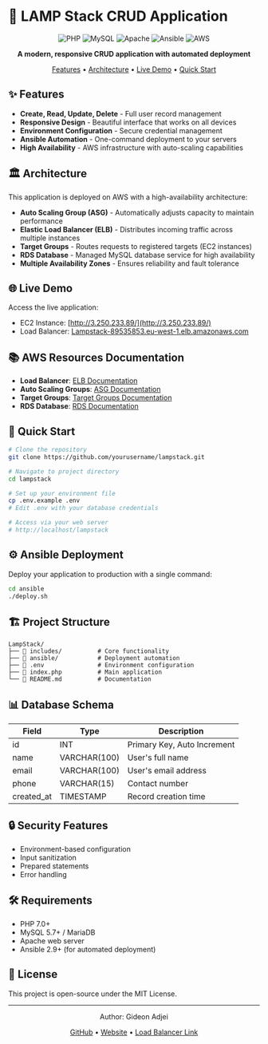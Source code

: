 # 🚀 LAMP Stack CRUD Application

<div align="center">
  
![PHP](https://img.shields.io/badge/PHP-777BB4?style=for-the-badge&logo=php&logoColor=white)
![MySQL](https://img.shields.io/badge/MySQL-4479A1?style=for-the-badge&logo=mysql&logoColor=white)
![Apache](https://img.shields.io/badge/Apache-D22128?style=for-the-badge&logo=apache&logoColor=white)
![Ansible](https://img.shields.io/badge/Ansible-EE0000?style=for-the-badge&logo=ansible&logoColor=white)
![AWS](https://img.shields.io/badge/AWS-232F3E?style=for-the-badge&logo=amazon-aws&logoColor=white)

**A modern, responsive CRUD application with automated deployment**

[Features](#✨-features) • [Architecture](#🏛️-architecture) • [Live Demo](#🌐-live-demo) • [Quick Start](#🚀-quick-start)

</div>

## ✨ Features

- **Create, Read, Update, Delete** - Full user record management
- **Responsive Design** - Beautiful interface that works on all devices
- **Environment Configuration** - Secure credential management
- **Ansible Automation** - One-command deployment to your servers
- **High Availability** - AWS infrastructure with auto-scaling capabilities

## 🏛️ Architecture

This application is deployed on AWS with a high-availability architecture:

- **Auto Scaling Group (ASG)** - Automatically adjusts capacity to maintain performance
- **Elastic Load Balancer (ELB)** - Distributes incoming traffic across multiple instances
- **Target Groups** - Routes requests to registered targets (EC2 instances)
- **RDS Database** - Managed MySQL database service for high availability
- **Multiple Availability Zones** - Ensures reliability and fault tolerance

## 🌐 Live Demo

Access the live application:
- EC2 Instance: [http://3.250.233.89/](http://3.250.233.89/)
- Load Balancer: [Lampstack-89535853.eu-west-1.elb.amazonaws.com](http://Lampstack-89535853.eu-west-1.elb.amazonaws.com)

## 📚 AWS Resources Documentation

- **Load Balancer**: [ELB Documentation](https://docs.aws.amazon.com/elasticloadbalancing/latest/application/introduction.html)
- **Auto Scaling Groups**: [ASG Documentation](https://docs.aws.amazon.com/autoscaling/ec2/userguide/auto-scaling-groups.html)
- **Target Groups**: [Target Groups Documentation](https://docs.aws.amazon.com/elasticloadbalancing/latest/application/load-balancer-target-groups.html)
- **RDS Database**: [RDS Documentation](https://docs.aws.amazon.com/AmazonRDS/latest/UserGuide/Welcome.html)

## 🚀 Quick Start

```bash
# Clone the repository
git clone https://github.com/yourusername/lampstack.git

# Navigate to project directory
cd lampstack

# Set up your environment file
cp .env.example .env
# Edit .env with your database credentials

# Access via your web server
# http://localhost/lampstack
```

## ⚙️ Ansible Deployment

Deploy your application to production with a single command:

```bash
cd ansible
./deploy.sh
```

## 🏗️ Project Structure

```
LampStack/
├── 📁 includes/          # Core functionality
├── 📁 ansible/           # Deployment automation
├── 📄 .env               # Environment configuration
├── 📄 index.php          # Main application
└── 📄 README.md          # Documentation
```

## 📊 Database Schema

| Field | Type | Description |
|-------|------|-------------|
| id | INT | Primary Key, Auto Increment |
| name | VARCHAR(100) | User's full name |
| email | VARCHAR(100) | User's email address |
| phone | VARCHAR(15) | Contact number |
| created_at | TIMESTAMP | Record creation time |

## 🔒 Security Features

- Environment-based configuration
- Input sanitization
- Prepared statements
- Error handling

## 🛠️ Requirements

- PHP 7.0+
- MySQL 5.7+ / MariaDB
- Apache web server
- Ansible 2.9+ (for automated deployment)

## 📝 License

This project is open-source under the MIT License.

---

<div align="center">
  <p>Author: Gideon Adjei</p>
  <p>
    <a href="https://github.com/OnTrak">GitHub</a> •
    <a href="http://3.250.233.89/">Website</a> •
    <a href="http://Lampstack-89535853.eu-west-1.elb.amazonaws.com">Load Balancer Link</a>
  </p>
</div>